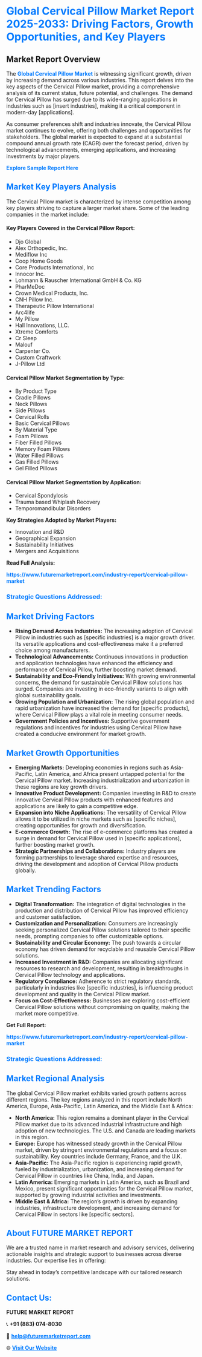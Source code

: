 <h1 style="color: #007BFF;">Global Cervical Pillow Market Report 2025-2033: Driving Factors, Growth Opportunities, and Key Players</h1>

<section id="overview">
<h2>Market Report Overview</h2>
<p>The <a href="https://www.futuremarketreport.com/industry-report/cervical-pillow-market" style="color: #007BFF; text-decoration: none;"><strong>Global Cervical Pillow Market</strong></a> is witnessing significant growth, driven by increasing demand across various industries. This report delves into the key aspects of the Cervical Pillow market, providing a comprehensive analysis of its current status, future potential, and challenges. The demand for Cervical Pillow has surged due to its wide-ranging applications in industries such as [insert industries], making it a critical component in modern-day [applications].</p>
<p>As consumer preferences shift and industries innovate, the Cervical Pillow market continues to evolve, offering both challenges and opportunities for stakeholders. The global market is expected to expand at a substantial compound annual growth rate (CAGR) over the forecast period, driven by technological advancements, emerging applications, and increasing investments by major players.</p>
</section>

<section id="overview">
<p><a href="https://www.futuremarketreport.com/request-sample/reportId=101655" style="color: #007BFF; text-decoration: none;"><strong>Explore Sample Report Here</strong></a></p>
</section>

<section id="key-players">
<h2 style="color: #007BFF;">Market Key Players Analysis</h2>
<p>The Cervical Pillow market is characterized by intense competition among key players striving to capture a larger market share. Some of the leading companies in the market include:</p>
<h4>Key Players Covered in the Cervical Pillow Report:</h4>
<ul><li>Djo Global</li><li>Alex Orthopedic, Inc.</li><li>Mediflow Inc</li><li>Coop Home Goods</li><li>Core Products International, Inc</li><li>Innocor Inc.</li><li>Lohmann &amp; Rauscher International GmbH &amp; Co. KG</li><li>PharMeDoc</li><li>Crown Medical Products, Inc.</li><li>CNH Pillow Inc.</li><li>Therapeutic Pillow International</li><li>Arc4life</li><li>My Pillow</li><li>Hall Innovations, LLC.</li><li>Xtreme Comforts</li><li>Cr Sleep</li><li>Malouf</li><li>Carpenter Co.</li><li>Custom Craftwork</li><li>J-Pillow Ltd</li></ul>
<h4>Cervical Pillow Market Segmentation by Type:</h4>
<ul><li>By Product Type</li><li>Cradle Pillows</li><li>Neck Pillows</li><li>Side Pillows</li><li>Cervical Rolls</li><li>Basic Cervical Pillows</li><li>By Material Type</li><li>Foam Pillows</li><li>Fiber Filled Pillows</li><li>Memory Foam Pillows</li><li>Water Filled Pillows</li><li>Gas Filled Pillows</li><li>Gel Filled Pillows</li></ul>

<h4>Cervical Pillow Market Segmentation by Application:</h4>
<ul><li>Cervical Spondylosis</li><li>Trauma based Whiplash Recovery</li><li>Temporomandibular Disorders</li></ul>
<p><strong>Key Strategies Adopted by Market Players:</strong></p>
<ul>
<li>Innovation and R&D</li>
<li>Geographical Expansion</li>
<li>Sustainability Initiatives</li>
<li>Mergers and Acquisitions</li>
</ul>
</section>

<section>
<p><strong>Read Full Analysis: </strong></p><a href="https://www.futuremarketreport.com/industry-report/cervical-pillow-market" style="color: #007BFF; text-decoration: none;"><strong>https://www.futuremarketreport.com/industry-report/cervical-pillow-market</strong></a>
<h3 style="color: #007BFF;">Strategic Questions Addressed:</h3>
</section>

<section id="driving-factors">
<h2 style="color: #007BFF;">Market Driving Factors</h2>
<ul>
<li><strong>Rising Demand Across Industries:</strong> The increasing adoption of Cervical Pillow in industries such as [specific industries] is a major growth driver. Its versatile applications and cost-effectiveness make it a preferred choice among manufacturers.</li>
<li><strong>Technological Advancements:</strong> Continuous innovations in production and application technologies have enhanced the efficiency and performance of Cervical Pillow, further boosting market demand.</li>
<li><strong>Sustainability and Eco-Friendly Initiatives:</strong> With growing environmental concerns, the demand for sustainable Cervical Pillow solutions has surged. Companies are investing in eco-friendly variants to align with global sustainability goals.</li>
<li><strong>Growing Population and Urbanization:</strong> The rising global population and rapid urbanization have increased the demand for [specific products], where Cervical Pillow plays a vital role in meeting consumer needs.</li>
<li><strong>Government Policies and Incentives:</strong> Supportive government regulations and incentives for industries using Cervical Pillow have created a conducive environment for market growth.</li>
</ul>
</section>

<section id="growth-opportunities">
<h2 style="color: #007BFF;">Market Growth Opportunities</h2>
<ul>
<li><strong>Emerging Markets:</strong> Developing economies in regions such as Asia-Pacific, Latin America, and Africa present untapped potential for the Cervical Pillow market. Increasing industrialization and urbanization in these regions are key growth drivers.</li>
<li><strong>Innovative Product Development:</strong> Companies investing in R&D to create innovative Cervical Pillow products with enhanced features and applications are likely to gain a competitive edge.</li>
<li><strong>Expansion into Niche Applications:</strong> The versatility of Cervical Pillow allows it to be utilized in niche markets such as [specific niches], creating opportunities for growth and diversification.</li>
<li><strong>E-commerce Growth:</strong> The rise of e-commerce platforms has created a surge in demand for Cervical Pillow used in [specific applications], further boosting market growth.</li>
<li><strong>Strategic Partnerships and Collaborations:</strong> Industry players are forming partnerships to leverage shared expertise and resources, driving the development and adoption of Cervical Pillow products globally.</li>
</ul>
</section>

<section id="trending-factors">
<h2 style="color: #007BFF;">Market Trending Factors</h2>
<ul>
<li><strong>Digital Transformation:</strong> The integration of digital technologies in the production and distribution of Cervical Pillow has improved efficiency and customer satisfaction.</li>
<li><strong>Customization and Personalization:</strong> Consumers are increasingly seeking personalized Cervical Pillow solutions tailored to their specific needs, prompting companies to offer customizable options.</li>
<li><strong>Sustainability and Circular Economy:</strong> The push towards a circular economy has driven demand for recyclable and reusable Cervical Pillow solutions.</li>
<li><strong>Increased Investment in R&D:</strong> Companies are allocating significant resources to research and development, resulting in breakthroughs in Cervical Pillow technology and applications.</li>
<li><strong>Regulatory Compliance:</strong> Adherence to strict regulatory standards, particularly in industries like [specific industries], is influencing product development and quality in the Cervical Pillow market.</li>
<li><strong>Focus on Cost-Effectiveness:</strong> Businesses are exploring cost-efficient Cervical Pillow solutions without compromising on quality, making the market more competitive.</li>
</ul>
</section>

<section>
<p><strong>Get Full Report: </strong></p><a href="https://www.futuremarketreport.com/industry-report/cervical-pillow-market" style="color: #007BFF; text-decoration: none;"><strong>https://www.futuremarketreport.com/industry-report/cervical-pillow-market</strong></a>
<h3 style="color: #007BFF;">Strategic Questions Addressed:</h3>
</section>


<section id="regional-analysis">
<h2 style="color: #007BFF;">Market Regional Analysis</h2>
<p>The global Cervical Pillow market exhibits varied growth patterns across different regions. The key regions analyzed in this report include North America, Europe, Asia-Pacific, Latin America, and the Middle East & Africa:</p>
<ul>
<li><strong>North America:</strong> This region remains a dominant player in the Cervical Pillow market due to its advanced industrial infrastructure and high adoption of new technologies. The U.S. and Canada are leading markets in this region.</li>
<li><strong>Europe:</strong> Europe has witnessed steady growth in the Cervical Pillow market, driven by stringent environmental regulations and a focus on sustainability. Key countries include Germany, France, and the U.K.</li>
<li><strong>Asia-Pacific:</strong> The Asia-Pacific region is experiencing rapid growth, fueled by industrialization, urbanization, and increasing demand for Cervical Pillow in countries like China, India, and Japan.</li>
<li><strong>Latin America:</strong> Emerging markets in Latin America, such as Brazil and Mexico, present significant opportunities for the Cervical Pillow market, supported by growing industrial activities and investments.</li>
<li><strong>Middle East & Africa:</strong> The region’s growth is driven by expanding industries, infrastructure development, and increasing demand for Cervical Pillow in sectors like [specific sectors].</li>
</ul>
</section>

<footer>
<h2 style="color: #007BFF;">About FUTURE MARKET REPORT</h2>
<p>We are a trusted name in market research and advisory services, delivering actionable insights and strategic support to businesses across diverse industries. Our expertise lies in offering:</p>

<p>Stay ahead in today’s competitive landscape with our tailored research solutions.</p>

<h2 style="color: #007BFF;">Contact Us:</h2>
<p><strong>FUTURE MARKET REPORT</strong></p>
<p>📞 <strong>+91 (883) 074-8030</strong></p>
<p>📧 <strong><a href="mailto:help@futuremarketreport.com" style="color: #007BFF;">help@futuremarketreport.com</a></strong></p>
<p>🌐 <strong><a href="https://www.futuremarketreport.com/" style="color: #007BFF;">Visit Our Website</a></strong></p>
</footer>